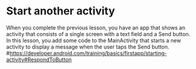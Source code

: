 ﻿# Start another activity
 When you complete the previous lesson, you have an app that shows an activity that consists of a single screen with a text field and a Send button. In this lesson, you add some code to the MainActivity that starts a new activity to display a message when the user taps the Send button.
#https://developer.android.com/training/basics/firstapp/starting-activity#RespondToButton

